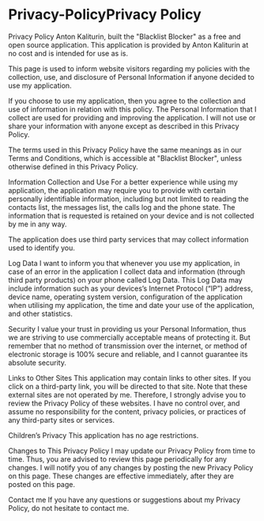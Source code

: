 # Privacy-PolicyPrivacy Policy
Privacy Policy Anton Kaliturin, built the "Blacklist Blocker" as a free and open source application. This application is provided by Anton Kaliturin at no cost and is intended for use as is.

This page is used to inform website visitors regarding my policies with the collection, use, and disclosure of Personal Information if anyone decided to use my application.

If you choose to use my application, then you agree to the collection and use of information in relation with this policy. The Personal Information that I collect are used for providing and improving the application. I will not use or share your information with anyone except as described in this Privacy Policy.

The terms used in this Privacy Policy have the same meanings as in our Terms and Conditions, which is accessible at "Blacklist Blocker", unless otherwise defined in this Privacy Policy.

Information Collection and Use
For a better experience while using my application, the application may require you to provide with certain personally identifiable information, including but not limited to reading the contacts list, the messages list, the calls log and the phone state. The information that is requested is retained on your device and is not collected by me in any way.

The application does use third party services that may collect information used to identify you.

Log Data
I want to inform you that whenever you use my application, in case of an error in the application I collect data and information (through third party products) on your phone called Log Data. This Log Data may include information such as your devices’s Internet Protocol (“IP”) address, device name, operating system version, configuration of the application when utilising my application, the time and date your use of the application, and other statistics.

Security
I value your trust in providing us your Personal Information, thus we are striving to use commercially acceptable means of protecting it. But remember that no method of transmission over the internet, or method of electronic storage is 100% secure and reliable, and I cannot guarantee its absolute security.

Links to Other Sites
This application may contain links to other sites. If you click on a third-party link, you will be directed to that site. Note that these external sites are not operated by me. Therefore, I strongly advise you to review the Privacy Policy of these websites. I have no control over, and assume no responsibility for the content, privacy policies, or practices of any third-party sites or services.

Children’s Privacy
This application has no age restrictions.

Changes to This Privacy Policy
I may update our Privacy Policy from time to time. Thus, you are advised to review this page periodically for any changes. I will notify you of any changes by posting the new Privacy Policy on this page. These changes are effective immediately, after they are posted on this page.

Contact me
If you have any questions or suggestions about my Privacy Policy, do not hesitate to contact me.
